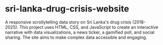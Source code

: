 # sri-lanka-drug-crisis-website
A responsive scrollytelling data story on Sri Lanka's drug crisis (2018-2025). This project uses HTML, CSS, and JavaScript to create an interactive narrative with data visualizations, a news ticker, a gamified poll, and social sharing. The site aims to make complex data accessible and engaging.
